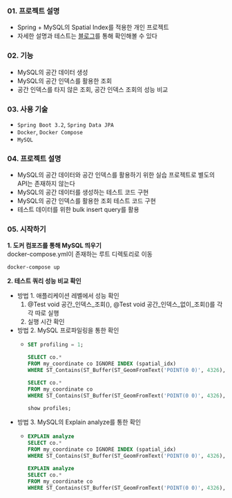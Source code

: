 ### 01. 프로젝트 설명
- Spring + MySQL의 Spatial Index를 적용한 개인 프로젝트
- 자세한 설명과 테스트는 [블로그](https://lsh2613.tistory.com/264)를 통해 확인해볼 수 있다

### 02. 기능
- MySQL의 공간 데이터 생성
- MySQL의 공간 인덱스를 활용한 조회
- 공간 인덱스를 타지 않은 조회, 공간 인덱스 조회의 성능 비교

### 03. 사용 기술
- `Spring Boot 3.2`, `Spring Data JPA`
- `Docker`, `Docker Compose`
- `MySQL`

### 04. 프로젝트 설명
- MySQL의 공간 데이터와 공간 인덱스를 활용하기 위한 실습 프로젝트로 별도의 API는 존재하지 않는다
- MySQL의 공간 데이터를 생성하는 테스트 코드 구현
- MySQL의 공간 인덱스를 활용한 조회 테스트 코드 구현
- 테스트 데이터를 위한 bulk insert query를 활용

### 05. 시작하기
**1. 도커 컴포즈를 통해 MySQL 띄우기**<br>
docker-compose.yml이 존재하는 루트 디렉토리로 이동
``` shell
docker-compose up
```

**2. 테스트 쿼리 성능 비교 확인**
- 방법 1. 애플리케이션 레벨에서 성능 확인
  1. @Test void 공간_인덱스_조회(), @Test void 공간_인덱스_없이_조회()를 각각 따로 실행
  2. 실행 시간 확인
- 방법 2. MySQL 프로파일링을 통한 확인
  - ``` sql
    SET profiling = 1;

    SELECT co.*
    FROM my_coordinate co IGNORE INDEX (spatial_idx)
    WHERE ST_Contains(ST_Buffer(ST_GeomFromText('POINT(0 0)', 4326), 5000), co.point);

    SELECT co.*
    FROM my_coordinate co
    WHERE ST_Contains(ST_Buffer(ST_GeomFromText('POINT(0 0)', 4326), 5000), co.point);
    
    show profiles;
    ```
- 방법 3. MySQL의 Explain analyze를 통한 확인
    - ``` sql
      EXPLAIN analyze
      SELECT co.*
      FROM my_coordinate co IGNORE INDEX (spatial_idx)
      WHERE ST_Contains(ST_Buffer(ST_GeomFromText('POINT(0 0)', 4326), 5000), co.point);
      
      EXPLAIN analyze
      SELECT co.*
      FROM my_coordinate co
      WHERE ST_Contains(ST_Buffer(ST_GeomFromText('POINT(0 0)', 4326), 5000), co.point);
      ```
